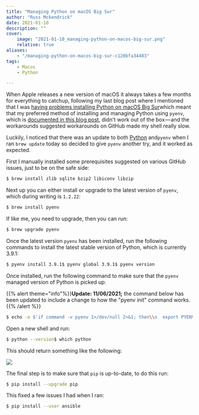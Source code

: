 ```yaml
---
title: "Managing Python on macOS Big Sur"
author: "Russ Mckendrick"
date: 2021-01-10
description: ""
cover:
    image: "2021-01-10_managing-python-on-macos-big-sur.png" 
    relative: true
aliases:
    - "/managing-python-on-macos-big-sur-c120bfa34403"
tags:
    - Macos
    - Python

---
```


When Apple releases a new version of macOS it always takes a few months for everything to catchup, following my last blog post where I mentioned that I was [having problems installing Python on macOS Big Sur](https://www.mediaglasses.blog/2020/12/28/ansible-azure-and-macos-big-sur/)which meant that my preferred method of installing and managing Python using `pyenv`, which is [documented in this blog post](https://www.mediaglasses.blog/2019/12/29/upgrade-python-on-macos/), didn't work out of the box — and the workarounds suggested workarounds on GitHub made my shell really slow.

Luckily, I noticed that there was an update to both [Python](https://www.python.org/downloads/release/python-391/) and`pyenv` when I ran `brew update` today so decided to give `pyenv` another try, and it worked as expected.

First I manually installed some prerequisites suggested on various GitHub issues, just to be on the safe side:

``` bash
$ brew install zlib sqlite bzip2 libiconv libzip
```

Next up you can either install or upgrade to the latest version of `pyenv`, which during writing is `1.2.22`:

``` bash
$ brew install pyenv
```

If like me, you need to upgrade, then you can run:

``` bash
$ brew upgrade pyenv
```

Once the latest version `pyenv` has been installed, run the following commands to install the latest stable version of Python, which is currently 3.9.1:

``` bash
$ pyenv install 3.9.1$ pyenv global 3.9.1$ pyenv version
```

Once installed, run the following command to make sure that the `pyenv` managed version of Python is picked up:

{{% alert theme="info"%}}**Update: 11/06/2021;** the command below has been updated to include a change to how the "pyenv init" command works.{{% /alert %}}

``` bash
$ echo -e $'if command -v pyenv 1>/dev/null 2>&1; then\\n  export PYENV_ROOT="$HOME/.pyenv"\\n  export PATH="$PYENV_ROOT/bin:$PATH"\\n  eval "$(pyenv init --path)"\\n  eval "$(pyenv init -)"\\nfi' >> ~/.zshrc
```

Open a new shell and run:

``` bash
$ python --version$ which python
```

This should return something like the following:

![](images/2021-01-10_managing-python-on-macos-big-sur-01.png)

The final step is to make sure that `pip` is up-to-date, to do this run:

``` bash
$ pip install --upgrade pip
```

This fixed a few issues I had when I ran:

``` bash
$ pip install --user ansible
```
